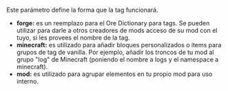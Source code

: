 Este parámetro define la forma que la tag funcionará.

* **forge:** es un reemplazo para el Ore Dictionary para tags. Se pueden utilizar para darle a otros creadores de mods acceso de su mod con el tuyo, si les provees el nombre de la tag.
* **minecraft:** es utilizado para añadir bloques personalizados o items para grupos de tag de vanilla. Por ejemplo, añadir los troncos de tu mod al grupo "log" de Minecraft (poniendo el nombre a logs y el namespace a minecraft).
* **mod:** es utilizado para agrupar elementos en tu propio mod para uso interno.